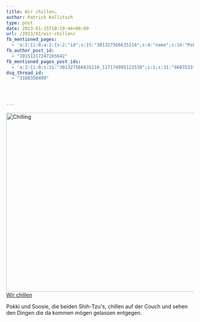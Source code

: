 ```yaml
---
title: Wir chillen…
author: Patrick Kollitsch
type: post
date: 2013-01-15T10:19:44+00:00
url: /2013/01/wir-chillen/
fb_mentioned_pages:
  - 'a:2:{i:0;a:2:{s:2:"id";s:15:"301327566635116";s:4:"name";s:14:"Pokki Na Samui";}i:1;a:2:{s:2:"id";s:15:"460353317345609";s:4:"name";s:15:"Soosie Na Samui";}}'
fb_author_post_id:
  - "10151217247265642"
fb_mentioned_pages_post_ids:
  - 'a:2:{i:0;s:31:"301327566635116_117174995123538";i:1;s:31:"460353317345609_318408364935932";}'
dsq_thread_id:
  - "3168350499"




---
```

<div class="media image">
  <a href="http://www.flickr.com/photos/schreibblogade/8383478222/" title="Chilling by Patrick Kollitsch, on Flickr"><img src="//farm9.staticflickr.com/8194/8383478222_e8c6be9a0f_z.jpg" width="640" height="480" alt="Chilling" /><span>Wir chillen</span></a>
</div>

Pokki und Soosie, die beiden Shih-Tzu's, chillen auf der Couch und sehen den Dingen die da kommen mögen gelassen entgegen.